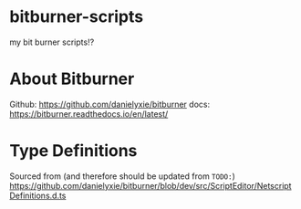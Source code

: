 # bitburner-scripts
my bit burner scripts⁉

# About Bitburner
Github: https://github.com/danielyxie/bitburner
docs: https://bitburner.readthedocs.io/en/latest/

# Type Definitions

Sourced from (and therefore should be updated from `TODO:`) https://github.com/danielyxie/bitburner/blob/dev/src/ScriptEditor/NetscriptDefinitions.d.ts
